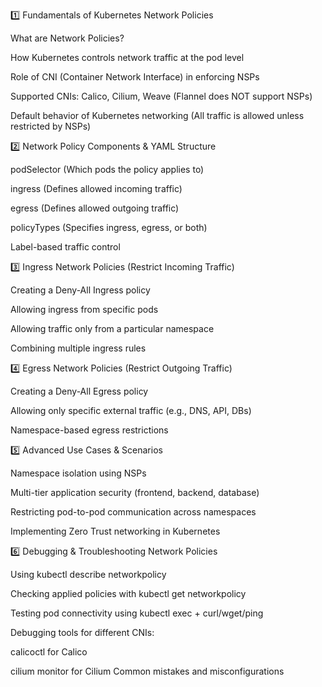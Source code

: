 1️⃣ Fundamentals of Kubernetes Network Policies

What are Network Policies?

How Kubernetes controls network traffic at the pod level

Role of CNI (Container Network Interface) in enforcing NSPs

Supported CNIs: Calico, Cilium, Weave (Flannel does NOT support NSPs)

Default behavior of Kubernetes networking (All traffic is allowed unless restricted by NSPs)

2️⃣ Network Policy Components & YAML Structure

podSelector (Which pods the policy applies to)

ingress (Defines allowed incoming traffic)

egress (Defines allowed outgoing traffic)

policyTypes (Specifies ingress, egress, or both)

Label-based traffic control

3️⃣ Ingress Network Policies (Restrict Incoming Traffic)

Creating a Deny-All Ingress policy

Allowing ingress from specific pods

Allowing traffic only from a particular namespace

Combining multiple ingress rules

4️⃣ Egress Network Policies (Restrict Outgoing Traffic)

Creating a Deny-All Egress policy

Allowing only specific external traffic (e.g., DNS, API, DBs)

Namespace-based egress restrictions

5️⃣ Advanced Use Cases & Scenarios

Namespace isolation using NSPs

Multi-tier application security (frontend, backend, database)

Restricting pod-to-pod communication across namespaces

Implementing Zero Trust networking in Kubernetes

6️⃣ Debugging & Troubleshooting Network Policies

Using kubectl describe networkpolicy

Checking applied policies with kubectl get networkpolicy

Testing pod connectivity using kubectl exec + curl/wget/ping

Debugging tools for different CNIs:

calicoctl for Calico

cilium monitor for Cilium
Common mistakes and misconfigurations
